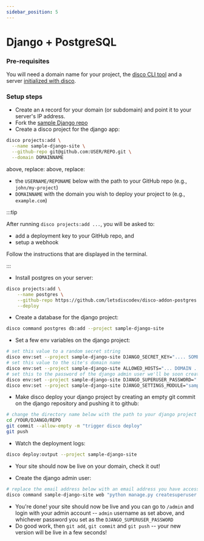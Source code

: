 ```yaml
---
sidebar_position: 5
---
```


# Django + PostgreSQL

### Pre-requisites

You will need a domain name for your project, the [disco CLI tool](/get-started/install-the-cli) and a server [initialized with disco](/get-started/get-a-server).

### Setup steps
- Create an `A` record for your domain (or subdomain) and point it to your server's IP address.
- Fork the [sample Django repo](https://github.com/letsdiscodev/example-django-site)
- Create a disco project for the django app:

```bash
disco projects:add \
  --name sample-django-site \
  --github-repo git@github.com:USER/REPO.git \
  --domain DOMAINNAME
```

above, replace:
above, replace:
- the `USERNAME/REPONAME` below with the path to your GitHub repo (e.g., `john/my-project`)
- `DOMAINNAME` with the domain you wish to deploy your project to (e.g., `example.com`)

:::tip

After running `disco projects:add ...`, you will be asked to:
- add a deployment key to your GitHub repo, and
- setup a webhook

Follow the instructions that are displayed in the terminal.

:::

- Install postgres on your server:

```bash
disco projects:add \
    --name postgres \
    --github-repo https://github.com/letsdiscodev/disco-addon-postgres \
    --deploy
```

- Create a database for the django project:

```bash
disco command postgres db:add --project sample-django-site
```

- Set a few env variables on the django project:

```bash
# set this value to a random secret string
disco env:set --project sample-django-site DJANGO_SECRET_KEY=".... SOME SECRET VALUE ..."
# set this value to the site's domain name
disco env:set --project sample-django-site ALLOWED_HOSTS="... DOMAIN ..."
# set this to the password of the django admin user we'll be soon creating
disco env:set --project sample-django-site DJANGO_SUPERUSER_PASSWORD=".... SOME SECURE PASSWORD ..."
disco env:set --project sample-django-site DJANGO_SETTINGS_MODULE="samplesite.settings.prod"
```

- Make disco deploy your django project by creating an empty git commit on the django repository and pushing it to github:

```bash
# change the directory name below with the path to your django project
cd /YOUR/DJANGO/REPO
git commit --allow-empty -m "trigger disco deploy"
git push
```

- Watch the deployment logs:

```bash
disco deploy:output --project sample-django-site
```

- Your site should now be live on your domain, check it out!

- Create the django admin user:

```bash
# replace the email address below with an email address you have access to
disco command sample-django-site web "python manage.py createsuperuser --noinput --username admin --email SOME@EMAIL.COM"
```

- You're done! your site should now be live and you can go to `/admin` and login with your admin account -- `admin` username as set above, and whichever password you set as the `DJANGO_SUPERUSER_PASSWORD`
- Do good work, then `git add`, `git commit` and `git push` -- your new version will be live in a few seconds!
